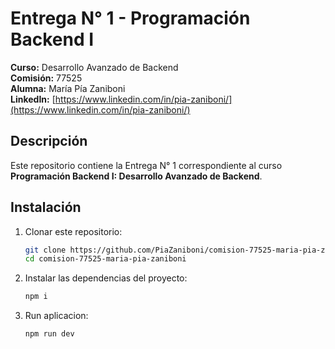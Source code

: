 # Entrega N° 1 - Programación Backend I

**Curso:** Desarrollo Avanzado de Backend  
**Comisión:** 77525  
**Alumna:** María Pía Zaniboni  
**LinkedIn:** [https://www.linkedin.com/in/pia-zaniboni/](https://www.linkedin.com/in/pia-zaniboni/)

## Descripción

Este repositorio contiene la Entrega N° 1 correspondiente al curso **Programación Backend I: Desarrollo Avanzado de Backend**.  

## Instalación

1. Clonar este repositorio:
   ```bash
   git clone https://github.com/PiaZaniboni/comision-77525-maria-pia-zaniboni
   cd comision-77525-maria-pia-zaniboni
   ```

2. Instalar las dependencias del proyecto:
   ```bash
   npm i
   ```

3. Run aplicacion:
   ```bash
   npm run dev
   ```